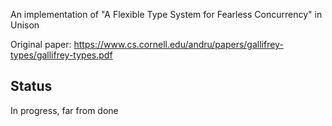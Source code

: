 
An implementation of "A Flexible Type System for Fearless Concurrency" in Unison

Original paper: https://www.cs.cornell.edu/andru/papers/gallifrey-types/gallifrey-types.pdf

## Status

In progress, far from done

